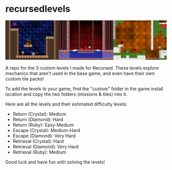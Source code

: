 # recursedlevels

![](https://github.com/sigma144/recursedlevels/blob/main/Demoimg.png)

A repo for the 3 custom levels I made for Recursed. These levels explore mechanics that aren't used in the base game, and even have their own custom tile packs!

To add the levels to your game, find the "custom" folder in the game install location and copy the two folders (missions & tiles) into it.

Here are all the levels and their estimated difficulty levels:

- Return (Crystal): Medium
- Return (Diamond): Hard
- Return (Ruby): Easy-Medium
- Escape (Crystal): Medium-Hard
- Escape (Diamond): Very Hard
- Retrieval (Crystal): Hard
- Retrieval (Diamond): Very Hard
- Retrieval (Ruby): Medium

Good luck and have fun with solving the levels!

